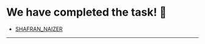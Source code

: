 # We have completed the task! :raised_hands:

- [SHAFRAN_NAIZER](https://shafran123.github.io/My-Site/)

-------------------------------------------------------------------------